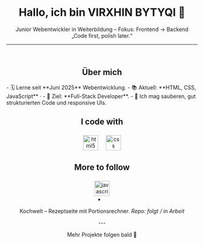 <!-- Profile README für VIRXHIN BYTYQI -->

<h1 align="center">Hallo, ich bin VIRXHIN BYTYQI 👋</h1>


<p align="center">
  Junior Webentwickler in Weiterbildung – Fokus: Frontend → Backend<br/>
  „Code first, polish later.“
</p>

---

<div> <br>
  <h2 align="center">Über mich</h2>
- 🗓️ Lerne seit **Juni 2025**  Webentwicklung.
- 📚 Aktuell: **HTML, CSS, JavaScript** ·
- 🎯 Ziel: **Full-Stack Developer**.
- 🧩 Ich mag sauberen, gut strukturierten Code und responsive UIs.
</div>

<h2 align="center">I code with</h2>

###

<div align="center">
  <img src="https://cdn.jsdelivr.net/gh/devicons/devicon/icons/html5/html5-original.svg" height="40" alt="html5 logo"  />
  <img width="12" />
  <img src="https://cdn.jsdelivr.net/gh/devicons/devicon/icons/css3/css3-original.svg" height="40" alt="css logo"  />
</div>

###

<h2 align="center">More to follow</h2>

###

<div align="center">
  <img src="https://cdn.jsdelivr.net/gh/devicons/devicon/icons/javascript/javascript-original.svg" height="40" alt="javascript logo"  />
</div>

<div align="center" Projekte (Auswahl)

- Kochwelt – Rezeptseite mit Portionsrechner.
  _Repo: folgt / in Arbeit_

  </div>
<div align="center"
### Was ich gerade übe
- Mobile-first & Responsive Patterns (Overlays, Blur, Off-Canvas-Menüs)
- Saubere Commits & Repo-Struktur (README, Assets, Branches)
  </div>
 <div align="center"
  ### Kontakt
- GitHub: [@babalushi04](https://github.com/babalushi04)  
- E-Mail: xhini95@gmail.com 
- Discord: Virxhin Bytyqi // babalushi04
 </div>
---

<p align="center">Mehr Projekte folgen bald 🚀</p>
